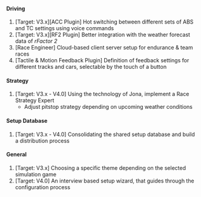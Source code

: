 #### Driving
  1. [Target: V3.x][ACC Plugin] Hot switching between different sets of ABS and TC settings using voice commands
  2. [Target: V3.x][RF2 Plugin] Better integration with the weather forecast data of *rFactor 2*
  3. [Race Engineer] Cloud-based client server setup for endurance & team races
  4. [Tactile & Motion Feedback Plugin] Definition of feedback settings for different tracks and cars, selectable by the touch of a button

#### Strategy
  1. [Target: V3.x - V4.0] Using the technology of Jona, implement a Race Strategy Expert
     - Adjust pitstop strategy depending on upcoming weather conditions

#### Setup Database
  1. [Target: V3.x - V4.0] Consolidating the shared setup database and build a distribution process
  
#### General
  1. [Target: V3.x] Choosing a specific theme depending on the selected simulation game
  2. [Target: V4.0] An interview based setup wizard, that guides through the configuration process